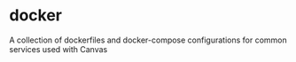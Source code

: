 # docker
A collection of dockerfiles and docker-compose configurations for common services used with Canvas
